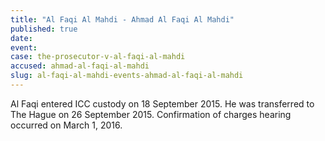 ```yaml
---
title: "Al Faqi Al Mahdi - Ahmad Al Faqi Al Mahdi"
published: true
date:
event:
case: the-prosecutor-v-al-faqi-al-mahdi
accused: ahmad-al-faqi-al-mahdi
slug: al-faqi-al-mahdi-events-ahmad-al-faqi-al-mahdi
---
```


Al Faqi entered ICC custody on 18 September 2015. He was transferred to The Hague on 26 September 2015. Confirmation of charges hearing occurred on March 1, 2016.

